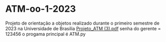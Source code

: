 # ATM-oo-1-2023
Projeto de orientação a objetos realizado durante o primeiro semestre de 2023 na Universidade de Brasilia
[Projeto_ATM (3).pdf](https://github.com/user-attachments/files/15507431/Projeto_ATM.3.pdf)
senha do gerente = 123456
o progama principal é ATM.py
